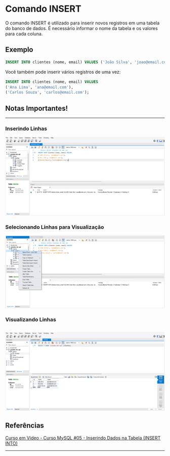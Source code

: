# Comando INSERT

O comando INSERT é utilizado para inserir novos registros em uma tabela do banco de dados. É necessário informar o nome da tabela e os valores para cada coluna.

## Exemplo

```sql
INSERT INTO clientes (nome, email) VALUES ('João Silva', 'joao@email.com');
```

Você também pode inserir vários registros de uma vez:

```sql
INSERT INTO clientes (nome, email) VALUES 
('Ana Lima', 'ana@email.com'),
('Carlos Souza', 'carlos@email.com');
```

## Notas Importantes!

---

### Inserindo Linhas
![comando-insert](img/comando-insert.png)

### Selecionando Linhas para Visualização
![selecionando-linhas](img/selecionando-linhas.png)

### Visualizando Linhas
![visualizacao-linha](img/visualizacao-linhas.png)
---

## Referências

[Curso em Vídeo - Curso MySQL #05 - Inserindo Dados na Tabela (INSERT INTO)](https://youtu.be/NCG9niOlm40?list=PLHz_AreHm4dkBs-795Dsgvau_ekxg8g1r)

---
